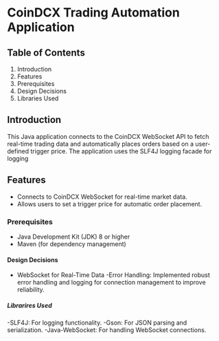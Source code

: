 # CoinDCX Trading Automation Application

## Table of Contents
1. Introduction
2. Features
3. Prerequisites
4. Design Decisions
5. Libraries Used

## Introduction
This Java application connects to the CoinDCX WebSocket API to fetch real-time trading data and automatically places orders based on a user-defined trigger price. The application uses the SLF4J logging facade for logging 

## Features
- Connects to CoinDCX WebSocket for real-time market data.
- Allows users to set a trigger price for automatic order placement.

### Prerequisites
- Java Development Kit (JDK) 8 or higher
- Maven (for dependency management)

#### Design Decisions
- WebSocket for Real-Time Data
-Error Handling: Implemented robust error handling and logging for connection management to improve reliability.

##### Librarires Used
-SLF4J: For logging functionality.
-Gson: For JSON parsing and serialization.
-Java-WebSocket: For handling WebSocket connections.
